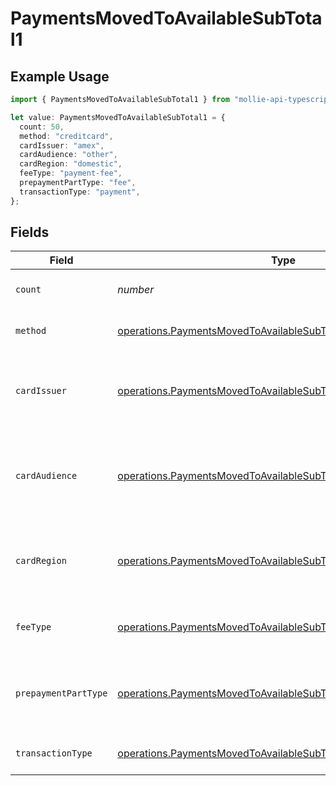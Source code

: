 # PaymentsMovedToAvailableSubTotal1

## Example Usage

```typescript
import { PaymentsMovedToAvailableSubTotal1 } from "mollie-api-typescript/models/operations";

let value: PaymentsMovedToAvailableSubTotal1 = {
  count: 50,
  method: "creditcard",
  cardIssuer: "amex",
  cardAudience: "other",
  cardRegion: "domestic",
  feeType: "payment-fee",
  prepaymentPartType: "fee",
  transactionType: "payment",
};
```

## Fields

| Field                                                                                                                                            | Type                                                                                                                                             | Required                                                                                                                                         | Description                                                                                                                                      | Example                                                                                                                                          |
| ------------------------------------------------------------------------------------------------------------------------------------------------ | ------------------------------------------------------------------------------------------------------------------------------------------------ | ------------------------------------------------------------------------------------------------------------------------------------------------ | ------------------------------------------------------------------------------------------------------------------------------------------------ | ------------------------------------------------------------------------------------------------------------------------------------------------ |
| `count`                                                                                                                                          | *number*                                                                                                                                         | :heavy_minus_sign:                                                                                                                               | Number of transactions of this type                                                                                                              | 50                                                                                                                                               |
| `method`                                                                                                                                         | [operations.PaymentsMovedToAvailableSubTotalMethod1](../../models/operations/paymentsmovedtoavailablesubtotalmethod1.md)                         | :heavy_minus_sign:                                                                                                                               | Payment type of the transactions                                                                                                                 | creditcard                                                                                                                                       |
| `cardIssuer`                                                                                                                                     | [operations.PaymentsMovedToAvailableSubTotalCardIssuer1](../../models/operations/paymentsmovedtoavailablesubtotalcardissuer1.md)                 | :heavy_minus_sign:                                                                                                                               | In case of payments transactions with card, the card issuer will be available                                                                    | amex                                                                                                                                             |
| `cardAudience`                                                                                                                                   | [operations.PaymentsMovedToAvailableSubTotalCardAudience1](../../models/operations/paymentsmovedtoavailablesubtotalcardaudience1.md)             | :heavy_minus_sign:                                                                                                                               | In case of payments trnsactions with card, the card audience will be available.                                                                  | other                                                                                                                                            |
| `cardRegion`                                                                                                                                     | [operations.PaymentsMovedToAvailableSubTotalCardRegion1](../../models/operations/paymentsmovedtoavailablesubtotalcardregion1.md)                 | :heavy_minus_sign:                                                                                                                               | In case of payments transactions with card, the card region will be available.                                                                   | domestic                                                                                                                                         |
| `feeType`                                                                                                                                        | [operations.PaymentsMovedToAvailableSubTotalFeeType1](../../models/operations/paymentsmovedtoavailablesubtotalfeetype1.md)                       | :heavy_minus_sign:                                                                                                                               | Present when the transaction represents a fee.                                                                                                   | payment-fee                                                                                                                                      |
| `prepaymentPartType`                                                                                                                             | [operations.PaymentsMovedToAvailableSubTotalPrepaymentPartType1](../../models/operations/paymentsmovedtoavailablesubtotalprepaymentparttype1.md) | :heavy_minus_sign:                                                                                                                               | Prepayment part: fee itself, reimbursement, discount, VAT or rounding compensation.                                                              | fee                                                                                                                                              |
| `transactionType`                                                                                                                                | [operations.PaymentsMovedToAvailableSubTotalTransactionType1](../../models/operations/paymentsmovedtoavailablesubtotaltransactiontype1.md)       | :heavy_minus_sign:                                                                                                                               | Represents the transaction type                                                                                                                  | payment                                                                                                                                          |